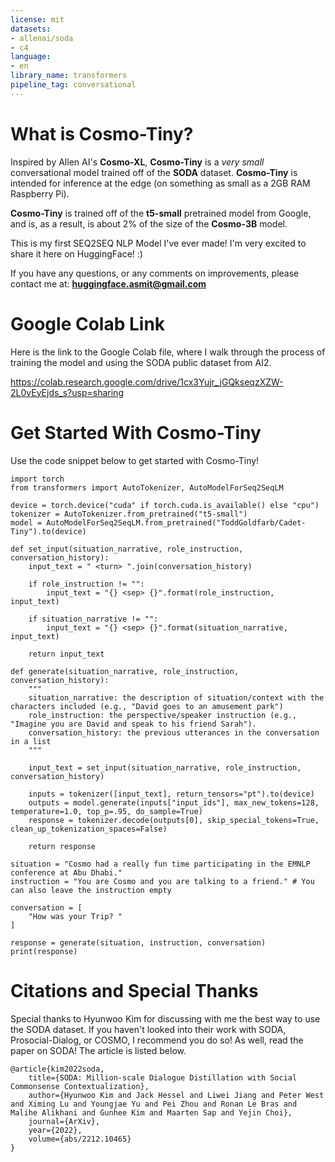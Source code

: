 ```yaml
---
license: mit
datasets:
- allenai/soda
- c4
language:
- en
library_name: transformers
pipeline_tag: conversational
---
```

# What is Cosmo-Tiny?

Inspired by Allen AI's **Cosmo-XL**, **Cosmo-Tiny** is a _very small_ conversational model trained off of the **SODA** dataset. **Cosmo-Tiny** is intended for inference at the edge (on something as small as a 2GB RAM Raspberry Pi).

**Cosmo-Tiny** is trained off of the **t5-small** pretrained model from Google, and is, as a result, is about 2% of the size of the **Cosmo-3B** model.

This is my first SEQ2SEQ NLP Model I've ever made! I'm very excited to share it here on HuggingFace! :)

If you have any questions, or any comments on improvements, please contact me at:  **huggingface.asmit@gmail.com**



# Google Colab Link

Here is the link to the Google Colab file, where I walk through the process of training the model and using the SODA public dataset from AI2.

https://colab.research.google.com/drive/1cx3Yujr_jGQkseqzXZW-2L0vEyEjds_s?usp=sharing

# Get Started With Cosmo-Tiny

Use the code snippet below to get started with Cosmo-Tiny!

```
import torch
from transformers import AutoTokenizer, AutoModelForSeq2SeqLM

device = torch.device("cuda" if torch.cuda.is_available() else "cpu")
tokenizer = AutoTokenizer.from_pretrained("t5-small")
model = AutoModelForSeq2SeqLM.from_pretrained("ToddGoldfarb/Cadet-Tiny").to(device)

def set_input(situation_narrative, role_instruction, conversation_history):
    input_text = " <turn> ".join(conversation_history)

    if role_instruction != "":
        input_text = "{} <sep> {}".format(role_instruction, input_text)

    if situation_narrative != "":
        input_text = "{} <sep> {}".format(situation_narrative, input_text)

    return input_text

def generate(situation_narrative, role_instruction, conversation_history):
    """
    situation_narrative: the description of situation/context with the characters included (e.g., "David goes to an amusement park")
    role_instruction: the perspective/speaker instruction (e.g., "Imagine you are David and speak to his friend Sarah").
    conversation_history: the previous utterances in the conversation in a list
    """

    input_text = set_input(situation_narrative, role_instruction, conversation_history)

    inputs = tokenizer([input_text], return_tensors="pt").to(device)
    outputs = model.generate(inputs["input_ids"], max_new_tokens=128, temperature=1.0, top_p=.95, do_sample=True)
    response = tokenizer.decode(outputs[0], skip_special_tokens=True, clean_up_tokenization_spaces=False)

    return response

situation = "Cosmo had a really fun time participating in the EMNLP conference at Abu Dhabi."
instruction = "You are Cosmo and you are talking to a friend." # You can also leave the instruction empty

conversation = [
    "How was your Trip? "
]

response = generate(situation, instruction, conversation)
print(response)        
```

# Citations and Special Thanks
Special thanks to Hyunwoo Kim for discussing with me the best way to use the SODA dataset. If you haven't looked into their work with SODA, Prosocial-Dialog, or COSMO, I recommend you do so! As well, read the paper on SODA!
The article is listed below.

```
@article{kim2022soda,
    title={SODA: Million-scale Dialogue Distillation with Social Commonsense Contextualization},
    author={Hyunwoo Kim and Jack Hessel and Liwei Jiang and Peter West and Ximing Lu and Youngjae Yu and Pei Zhou and Ronan Le Bras and Malihe Alikhani and Gunhee Kim and Maarten Sap and Yejin Choi},
    journal={ArXiv},
    year={2022},
    volume={abs/2212.10465}
}
```
